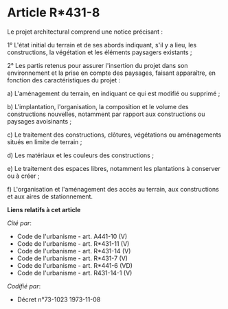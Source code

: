 # Article R*431-8

Le projet architectural comprend une notice précisant :

1° L'état initial du terrain et de ses abords indiquant, s'il y a lieu, les constructions, la végétation et les éléments
paysagers existants ;

2° Les partis retenus pour assurer l'insertion du projet dans son environnement et la prise en compte des paysages, faisant
apparaître, en fonction des caractéristiques du projet :

a) L'aménagement du terrain, en indiquant ce qui est modifié ou supprimé ;

b) L'implantation, l'organisation, la composition et le volume des constructions nouvelles, notamment par rapport aux
constructions ou paysages avoisinants ;

c) Le traitement des constructions, clôtures, végétations ou aménagements situés en limite de terrain ;

d) Les matériaux et les couleurs des constructions ;

e) Le traitement des espaces libres, notamment les plantations à conserver ou à créer ;

f) L'organisation et l'aménagement des accès au terrain, aux constructions et aux aires de stationnement.

**Liens relatifs à cet article**

_Cité par_:

  - Code de l'urbanisme - art. A441-10 (V)
  - Code de l'urbanisme - art. R*431-11 (V)
  - Code de l'urbanisme - art. R*431-14 (V)
  - Code de l'urbanisme - art. R*431-7 (V)
  - Code de l'urbanisme - art. R*441-6 (VD)
  - Code de l'urbanisme - art. R431-14-1 (V)

_Codifié par_:

  - Décret n°73-1023 1973-11-08
